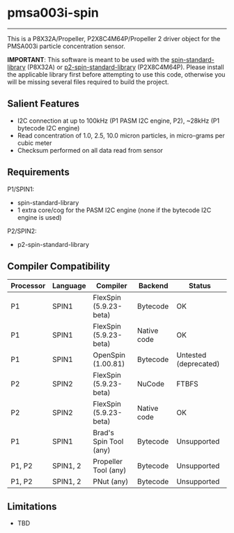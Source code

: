 # pmsa003i-spin 
---------------

This is a P8X32A/Propeller, P2X8C4M64P/Propeller 2 driver object for the PMSA003i particle
concentration sensor.

**IMPORTANT**: This software is meant to be used with the [spin-standard-library](https://github.com/avsa242/spin-standard-library) (P8X32A) or [p2-spin-standard-library](https://github.com/avsa242/p2-spin-standard-library) (P2X8C4M64P). Please install the applicable library first before attempting to use this code, otherwise you will be missing several files required to build the project.

## Salient Features

* I2C connection at up to 100kHz (P1 PASM I2C engine, P2), ~28kHz (P1 bytecode I2C engine)
* Read concentration of 1.0, 2.5, 10.0 micron particles, in micro-grams per cubic meter
* Checksum performed on all data read from sensor

## Requirements

P1/SPIN1:
* spin-standard-library
* 1 extra core/cog for the PASM I2C engine (none if the bytecode I2C engine is used)

P2/SPIN2:
* p2-spin-standard-library

## Compiler Compatibility

| Processor | Language | Compiler               | Backend     | Status                |
|-----------|----------|------------------------|-------------|-----------------------|
| P1        | SPIN1    | FlexSpin (5.9.23-beta) | Bytecode    | OK                    |
| P1        | SPIN1    | FlexSpin (5.9.23-beta) | Native code | OK                    |
| P1        | SPIN1    | OpenSpin (1.00.81)     | Bytecode    | Untested (deprecated) |
| P2        | SPIN2    | FlexSpin (5.9.23-beta) | NuCode      | FTBFS                 |
| P2        | SPIN2    | FlexSpin (5.9.23-beta) | Native code | OK                    |
| P1        | SPIN1    | Brad's Spin Tool (any) | Bytecode    | Unsupported           |
| P1, P2    | SPIN1, 2 | Propeller Tool (any)   | Bytecode    | Unsupported           |
| P1, P2    | SPIN1, 2 | PNut (any)             | Bytecode    | Unsupported           |

## Limitations

* TBD

